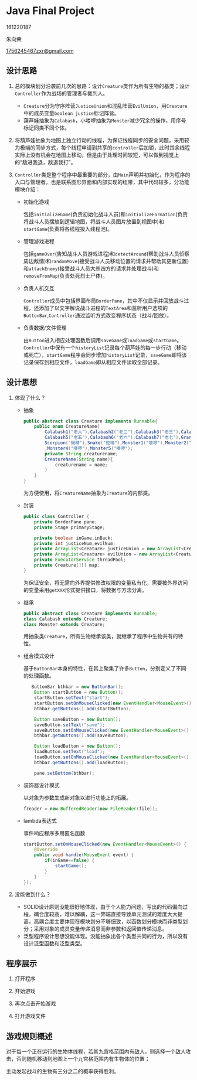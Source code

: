 # Java Final Project

161220187

朱向荣

1756245467zxr@gmail.com

## 设计思路

1. 总的模块划分沿袭前几次的思路：设计`Creature`类作为所有生物的基类；设计`Controller`作为战场的管理者与裁判人。

   - `Creature`分为守序阵营`JusticeUnion`和混乱阵营`EvilUnion`，用`Creature`中的成员变量`boolean justice`标记阵营。
   - 葫芦娃抽象为`Calabash`，小喽啰抽象为`Monster`减少冗余的操作，用序号标记同类不同个体。

2. 将葫芦娃抽象为地图上独立行动的线程，为保证线程同步的安全问题，采用较为极端的同步方式，每个线程申请到共享的`controller`后加锁，此时其余线程实际上没有机会在地图上移动，但是由于处理时间较短，可以做到视觉上的“敌进我退，敌退我打”。

3. `Controller`类是整个程序中最重要的部分，由`Main`声明并初始化，作为程序的入口与管理者，也是联系图形界面和内部实现的纽带，其中代码较多，分功能模块介绍：

   - 初始化游戏

     包括`initializeGame`(负责初始化战斗人员)和`initializeFormation`(负责将战斗人员摆放到逻辑地图，将战斗人员图片放置到视图中)和`startGame`(负责将各线程投入线程池)。

   - 管理游戏进程

     包括`gameOver`(告知战斗人员游戏进程)和`detectAround`(帮助战斗人员侦察周边敌情)和`randomMove`(接受战斗人员移动位置的请求并帮助其更新位置)和`attackEnemy`(接受战斗人员大杀四方的请求并处理战斗)和`removeFromMap`(负责处死烈士尸体)。

   - 负责人机交互

     `Controller`成员中包括界面布局`BorderPane`，其中不仅显示并回放战斗过程，还添加了以文字解说战斗进程的`TextArea`和监听用户选项的`ButtonBar`,`Controller`通过监听方式改变程序状态（战斗/回放）。

   - 负责数据/文件管理

     由`Button`进入相应处理函数后调用`saveGame`或`loadGame`或`startGame`。`Controller`中保有一个`historyList`记录每个葫芦娃的每一步行动（移动或死亡），`startGame`程序会同步增加`historyList`记录，`saveGame`即将该记录保存到相应文件，`loadGame`即从相应文件读取全部记录。

## 设计思想

1. 体现了什么？

   - 抽象

     ```java
     public abstract class Creature implements Runnable{
         public enum CreatureName{
             Calabash1("老大"),Calabash2("老二"),Calabash3("老三"),Calabash4("老四"),
             Calabash5("老五"),Calabash6("老六"),Calabash7("老七"),Grandpa("爷爷"),
             Scorpion("蝎精"),Snake("蛇精"),Monster1("喽啰"),Monster2("喽啰"),Monster3("喽啰")
             ,Monster4("喽啰"),Monster5("喽啰");
             private String creaturename;
             CreatureName(String name){
                 creaturename = name;
             }
         }
     }
     ```

     为方便使用，将`CreatureName`抽象为`Creature`的内部类。

   - 封装

     ```java
     public class Controller {
         private BorderPane pane;
         private Stage primaryStage;
     
         private boolean inGame,inBack;
         private int justiceNum,evilNum;
         private ArrayList<Creature> justiceUnion = new ArrayList<Creature>();
         private ArrayList<Creature> evilUnion = new ArrayList<Creature>();
         private ExecutorService threadPool;
         private Creature[][] map;
     }
     ```

     为保证安全，将无需向外界提供修改权限的变量私有化，需要被外界访问的变量采用`getXXX`形式提供接口，将数据与方法分离。

   - 继承

     ```java
     public abstract class Creature implements Runnable;
     class Calabash extends Creature;
     class Monster extends Creature;
     ```

     用抽象类`Creature`，所有生物继承该类，就继承了程序中生物共有的特性。

   - 组合模式设计

     基于`ButtonBar`本身的特性，在其上聚集了许多`Button`，分别定义了不同的处理函数。

     ```java
     	ButtonBar bthbar = new ButtonBar();
         Button startButton = new Button();
         startButton.setText("start");
         startButton.setOnMouseClicked(new EventHandler<MouseEvent>() e1);
         bthbar.getButtons().add(startButton);
     
         Button saveButton = new Button();
         saveButton.setText("save");
         saveButton.setOnMouseClicked(new EventHandler<MouseEvent>() e2);
         bthbar.getButtons().add(saveButton);
     
         Button loadButton = new Button();
         loadButton.setText("load");
         loadButton.setOnMouseClicked(new EventHandler<MouseEvent>() e3);
         bthbar.getButtons().add(loadButton);
     
         pane.setBottom(bthbar);
     ```

   - 装饰器设计模式

     以对象为参数生成新对象以进行功能上的拓展。

     ```java
     freader = new BufferedReader(new FileReader(file));
     ```

   - lambda表达式

     事件响应程序多用匿名函数

     ```java
     startButton.setOnMouseClicked(new EventHandler<MouseEvent>() {
         @Override
         public void handle(MouseEvent event) {
             if(inGame==false) {
                 startGame();
             }
         }
     });
     ```

2. 没能做到什么？

   - SOLID设计原则没能很好地体现，由于个人能力问题，写出的代码偏向过程，耦合度较高，难以解耦，这一弊端直接导致单元测试的难度大大提高。高耦合度主要体现在模块划分不够细致，以函数划分模块而非类型划分；采用对象的成员变量传递消息而非参数和返回值传递消息。
   - 泛型程序设计思想没能体现。没能抽象出各个类型共同的行为，所以没有设计泛型函数和泛型类型。

## 程序展示

1. 打开程序


2. 开始游戏


3. 再次点击开始游戏


4. 打开游戏文件


## 游戏规则概述

对于每一个正在运行的生物体线程，若其九宫格范围内有敌人，则选择一个敌人攻击，否则随机移动到地图上一个九宫格范围内有生物体的位置；

主动发起战斗的生物有三分之二的概率获得胜利。